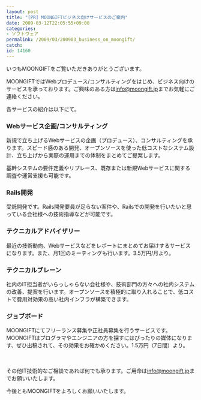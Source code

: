 ```yaml
---
layout: post
title: "[PR] MOONGIFTビジネス向けサービスのご案内"
date: 2009-03-12T22:05:55+09:00
categories:
- ソフトウェア
permalink: /2009/03/200903_business_on_moongift/
catch: 
id: 14160
---
```

いつもMOONGIFTをご覧いただきありがとうございます。

  

MOONGIFTではWebプロデュース/コンサルティングをはじめ、ビジネス向けのサービスを承っております。ご興味のある方は[info@moongift.jp](mailto:info@moongift.jp)までお気軽にご連絡ください。

  

各サービスの紹介は以下にて。

  
<!--more-->
### Webサービス企画/コンサルティング
  

新規で立ち上げるWebサービスの企画（プロデュース）、コンサルティングを承ります。スピード感のある開発、オープンソースを使った低コストなシステム設計、立ち上げから実際の運用までの体制をまとめてご提案します。

  

基幹システムの要件定義やリプレース、既存または新規Webサービスに関する調査や運営支援も可能です。

  

### Rails開発
  

受託開発です。Rails開発要員が足らない案件や、Railsでの開発を行いたいと思っている会社様への技術指導などが可能です。

  

### テクニカルアドバイザリー
  

最近の技術動向、Webサービスなどをレポートにまとめてお届けするサービスになります。また、月1回のミーティングも行います。3.5万円/月より。

  

### テクニカルブレーン
  

社内のIT担当者がいらっしゃらない会社様や、技術部門の方々への社内システムの改善、提案を行います。オープンソースを積極的に取り入れることで、低コストで費用対効果の高い社内インフラが構築できます。

  

### ジョブボード
  

MOONGIFTにてフリーランス募集や正社員募集を行うサービスです。MOONGIFTはプログラマやエンジニアの方を探すにはぴったりの媒体になります、ぜひ出稿されて、その効果をお確かめください。1.5万円（7日間）より。

  

　

  

その他IT技術的なご相談であれば何でも承ります。ご用命は[info@moongift.jp](mailto:info@moongift.jp)までお願いいたします。

  

今後ともMOONGIFTをよろしくお願いいたします。

  
